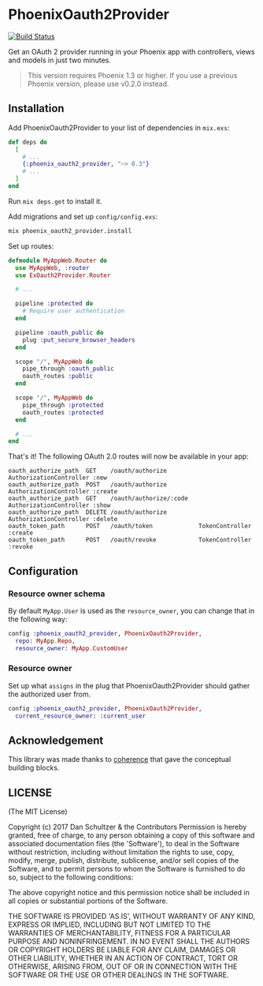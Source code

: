 # PhoenixOauth2Provider

[![Build Status](https://travis-ci.org/danschultzer/phoenix_oauth2_provider.svg?branch=master)](https://travis-ci.org/danschultzer/phoenix_oauth2_provider)

Get an OAuth 2 provider running in your Phoenix app with controllers, views and models in just two minutes.

> This version requires Phoenix 1.3 or higher. If you use a previous Phoenix version, please use v0.2.0 instead.

## Installation

Add PhoenixOauth2Provider to your list of dependencies in `mix.exs`:

```elixir
def deps do
  [
    # ...
    {:phoenix_oauth2_provider, "~> 0.3"}
    # ...
  ]
end
```

Run `mix deps.get` to install it.

Add migrations and set up `config/config.exs`:

```bash
mix phoenix_oauth2_provider.install
```

Set up routes:

```elixir
defmodule MyAppWeb.Router do
  use MyAppWeb, :router
  use ExOauth2Provider.Router

  # ...

  pipeline :protected do
    # Require user authentication
  end

  pipeline :oauth_public do
    plug :put_secure_browser_headers
  end

  scope "/", MyAppWeb do
    pipe_through :oauth_public
    oauth_routes :public
  end

  scope "/", MyAppWeb do
    pipe_through :protected
    oauth_routes :protected
  end

  # ...
end
```

That's it! The following OAuth 2.0 routes will now be available in your app:

```
oauth_authorize_path  GET    /oauth/authorize         AuthorizationController :new
oauth_authorize_path  POST   /oauth/authorize         AuthorizationController :create
oauth_authorize_path  GET    /oauth/authorize/:code   AuthorizationController :show
oauth_authorize_path  DELETE /oauth/authorize         AuthorizationController :delete
oauth_token_path      POST   /oauth/token             TokenController :create
oauth_token_path      POST   /oauth/revoke            TokenController :revoke
```

## Configuration

### Resource owner schema

By default `MyApp.User` is used as the `resource_owner`, you can change that in the following way:

```elixir
config :phoenix_oauth2_provider, PhoenixOauth2Provider,
  repo: MyApp.Repo,
  resource_owner: MyApp.CustomUser
```

### Resource owner

Set up what `assigns` in the plug that PhoenixOauth2Provider should gather the authorized user from.

```elixir
config :phoenix_oauth2_provider, PhoenixOauth2Provider,
  current_resource_owner: :current_user
```

## Acknowledgement

This library was made thanks to [coherence](https://github.com/smpallen99/coherence) that gave the conceptual building blocks.

## LICENSE

(The MIT License)

Copyright (c) 2017 Dan Schultzer & the Contributors Permission is hereby granted, free of charge, to any person obtaining a copy of this software and associated documentation files (the 'Software'), to deal in the Software without restriction, including without limitation the rights to use, copy, modify, merge, publish, distribute, sublicense, and/or sell copies of the Software, and to permit persons to whom the Software is furnished to do so, subject to the following conditions:

The above copyright notice and this permission notice shall be included in all copies or substantial portions of the Software.

THE SOFTWARE IS PROVIDED 'AS IS', WITHOUT WARRANTY OF ANY KIND, EXPRESS OR IMPLIED, INCLUDING BUT NOT LIMITED TO THE WARRANTIES OF MERCHANTABILITY, FITNESS FOR A PARTICULAR PURPOSE AND NONINFRINGEMENT. IN NO EVENT SHALL THE AUTHORS OR COPYRIGHT HOLDERS BE LIABLE FOR ANY CLAIM, DAMAGES OR OTHER LIABILITY, WHETHER IN AN ACTION OF CONTRACT, TORT OR OTHERWISE, ARISING FROM, OUT OF OR IN CONNECTION WITH THE SOFTWARE OR THE USE OR OTHER DEALINGS IN THE SOFTWARE.
